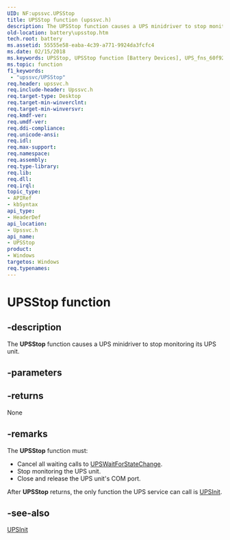 ```yaml
---
UID: NF:upssvc.UPSStop
title: UPSStop function (upssvc.h)
description: The UPSStop function causes a UPS minidriver to stop monitoring its UPS unit.
old-location: battery\upsstop.htm
tech.root: battery
ms.assetid: 55555e58-eaba-4c39-a771-9924da3fcfc4
ms.date: 02/15/2018
ms.keywords: UPSStop, UPSStop function [Battery Devices], UPS_fns_60f920b5-6225-4569-a60a-dfb1c6b2538c.xml, battery.upsstop, upssvc/UPSStop
ms.topic: function
f1_keywords:
 - "upssvc/UPSStop"
req.header: upssvc.h
req.include-header: Upssvc.h
req.target-type: Desktop
req.target-min-winverclnt: 
req.target-min-winversvr: 
req.kmdf-ver: 
req.umdf-ver: 
req.ddi-compliance: 
req.unicode-ansi: 
req.idl: 
req.max-support: 
req.namespace: 
req.assembly: 
req.type-library: 
req.lib: 
req.dll: 
req.irql: 
topic_type:
- APIRef
- kbSyntax
api_type:
- HeaderDef
api_location:
- Upssvc.h
api_name:
- UPSStop
product:
- Windows
targetos: Windows
req.typenames: 
---
```


# UPSStop function


## -description


The <b>UPSStop</b> function causes a UPS minidriver to stop monitoring its UPS unit.


## -parameters








## -returns



None




## -remarks



The <b>UPSStop</b> function must:

<ul>
<li>
Cancel all waiting calls to <a href="https://docs.microsoft.com/windows-hardware/drivers/ddi/upssvc/nf-upssvc-upswaitforstatechange">UPSWaitForStateChange</a>.

</li>
<li>
Stop monitoring the UPS unit.

</li>
<li>
Close and release the UPS unit's COM port.

</li>
</ul>
After <b>UPSStop</b> returns, the only function the UPS service can call is <a href="https://docs.microsoft.com/windows-hardware/drivers/ddi/upssvc/nf-upssvc-upsinit">UPSInit</a>. 




## -see-also




<a href="https://docs.microsoft.com/windows-hardware/drivers/ddi/upssvc/nf-upssvc-upsinit">UPSInit</a>
 

 

